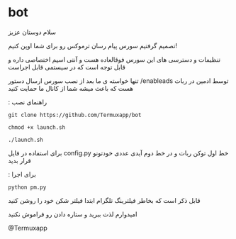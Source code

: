 # bot
سلام دوستان عزیز

تصمیم گرفتیم سورس پیام رسان ترموکس رو برای شما اوپن کنیم!

تنظیمات و دسترسی های این سورس فوقالعاده هست و آنتی اسپم اختصاصی داره و قابل توجه است که در سیستمی قابل اجراست 

تنها خواسته ی ما بعد از نصب سورس ارسال دستور /enableads توسط ادمین در ربات هست که باعث میشه شما از کانال ما حمایت کنید

: راهنمای نصب

`git clone https://github.com/Termuxapp/bot`

`chmod +x launch.sh`

`./launch.sh`

برای استفاده در فایل
config.py
خط اول توکن ربات و در خط دوم آیدی عددی خودتونو قرار بدید

: برای اجرا

`python pm.py`


قابل ذکر است که بخاطر فیلترینگ تلگرام ابتدا فیلتر شکن خود را روشن کنید

امیدوارم لذت ببرید و ستاره دادن رو فراموش نکنید

@Termuxapp

